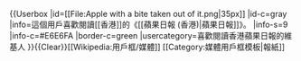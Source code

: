 {{Userbox
  |id=[[File:Apple with a bite taken out of it.png|35px]]
  |id-c=gray
  |info=這個用戶喜歡閱讀[[香港]]的《[[蘋果日報 (香港)|蘋果日報]]》。
  |info-s=9
  |info-c=#E6E6FA
  |border-c=green
  |usercategory=喜歡閱讀香港蘋果日報的維基人
}}<noinclude>{{Clear}}[[Wikipedia:用戶框/媒體]]
[[Category:媒體用戶框模板|報紙]]
</noinclude>